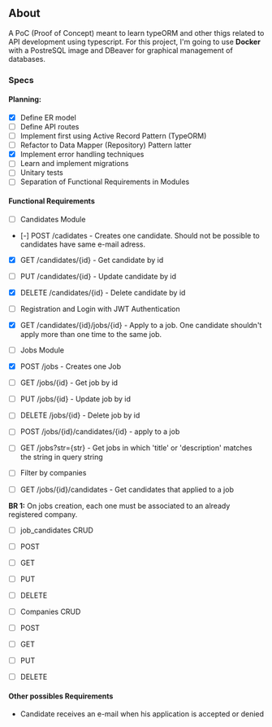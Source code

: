 ## About
A PoC (Proof of Concept) meant to learn typeORM and other thigs related to API development using
typescript. For this project, I'm going to use **Docker** with a PostreSQL image and DBeaver for
graphical management of databases.


### Specs

#### Planning:

- [X] Define ER model
- [ ] Define API routes
- [ ] Implement first using Active Record Pattern (TypeORM)
 - [ ] Refactor to Data Mapper (Repository) Pattern latter
- [X] Implement error handling techniques
- [ ] Learn and implement migrations
- [ ] Unitary tests
- [ ] Separation of Functional Requirements in Modules

#### Functional Requirements

- [ ] Candidates Module
 - [-] POST /cadidates - Creates one candidate. Should not be possible to candidates have same e-mail adress.
 - [X] GET /candidates/{id} - Get candidate by id
 - [ ] PUT /candidates/{id} - Update candidate by id
 - [X] DELETE /candidates/{id} - Delete candidate by id
 - [ ] Registration and Login with JWT Authentication
 - [X] GET /candidates/{id}/jobs/{id} - Apply to a job. One candidate shouldn't apply more than one time to the same job.

- [ ] Jobs Module
 - [X] POST /jobs - Creates one Job
 - [ ] GET /jobs/{id} - Get job by id
 - [ ] PUT /jobs/{id} - Update job by id
 - [ ] DELETE /jobs/{id} - Delete job by id
 - [ ] POST /jobs/{id}/candidates/{id} - apply to a job
 - [ ] GET /jobs?str={str} - Get jobs in which 'title' or 'description' matches the string in query string
 - [ ] Filter by companies
 - [ ] GET /jobs/{id}/candidates - Get candidates that applied to a job

**BR 1:** On jobs creation, each one must be associated to an already registered company.

- [ ] job_candidates CRUD
 - [ ] POST
 - [ ] GET
 - [ ] PUT
 - [ ] DELETE
 
- [ ] Companies CRUD
 - [ ] POST
 - [ ] GET
 - [ ] PUT
 - [ ] DELETE
 

#### Other possibles Requirements

- Candidate receives an e-mail when his application is accepted or denied